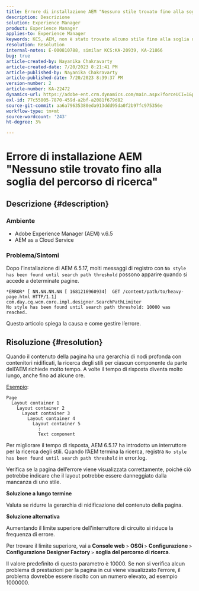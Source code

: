 ```yaml
---
title: Errore di installazione AEM "Nessuno stile trovato fino alla soglia del percorso di ricerca"
description: Descrizione
solution: Experience Manager
product: Experience Manager
applies-to: Experience Manager
keywords: KCS, AEM, non è stato trovato alcuno stile fino alla soglia del percorso di ricerca, alla gerarchia dei nodi profondi, ai contenitori nidificati
resolution: Resolution
internal-notes: E-000810788, similar KCS:KA-20939, KA-21866
bug: true
article-created-by: Nayanika Chakravarty
article-created-date: 7/20/2023 8:21:41 PM
article-published-by: Nayanika Chakravarty
article-published-date: 7/20/2023 8:39:37 PM
version-number: 2
article-number: KA-22472
dynamics-url: https://adobe-ent.crm.dynamics.com/main.aspx?forceUCI=1&pagetype=entityrecord&etn=knowledgearticle&id=25b2de03-3b27-ee11-9966-6045bd006149
exl-id: 77c55805-7870-459d-a2bf-a2081f679d82
source-git-commit: aa6a79635380eda913ddd95da0f2b97fc975356e
workflow-type: tm+mt
source-wordcount: '243'
ht-degree: 3%

---
```


# Errore di installazione AEM &quot;Nessuno stile trovato fino alla soglia del percorso di ricerca&quot;

## Descrizione {#description}


### Ambiente

- Adobe Experience Manager (AEM) v.6.5
- AEM as a Cloud Service


### Problema/Sintomi

Dopo l’installazione di AEM 6.5.17, molti messaggi di registro con `No style has been found until search path threshold` possono apparire quando si accede a determinate pagine.


```
*ERROR* [ NN.NN.NN.NN [ 1681216960934]  GET /content/path/to/heavy-page.html HTTP/1.1]  com.day.cq.wcm.core.impl.designer.SearchPathLimiter 
No style has been found until search path threshold: 10000 was reached.
```


Questo articolo spiega la causa e come gestire l’errore.


## Risoluzione {#resolution}


Quando il contenuto della pagina ha una gerarchia di nodi profonda con contenitori nidificati, la ricerca degli stili per ciascun componente da parte dell’AEM richiede molto tempo. A volte il tempo di risposta diventa molto lungo, anche fino ad alcune ore.

<u>Esempio</u>:


```
Page
  Layout container 1
    Layout container 2
      Layout container 3
        Layout container 4
          Layout container 5
            :
            Text component
```


Per migliorare il tempo di risposta, AEM 6.5.17 ha introdotto un interruttore per la ricerca degli stili. Quando l’AEM termina la ricerca, registra `No style has been found until search path threshold` in error.log.

Verifica se la pagina dell’errore viene visualizzata correttamente, poiché ciò potrebbe indicare che il layout potrebbe essere danneggiato dalla mancanza di uno stile.

<b>Soluzione a lungo termine</b>

Valuta se ridurre la gerarchia di nidificazione del contenuto della pagina.

<b>Soluzione alternativa</b>

Aumentando il limite superiore dell&#39;interruttore di circuito si riduce la frequenza di errore.

Per trovare il limite superiore, vai a <b>Console web</b> `>`  <b>OSGi</b> `>`  <b>Configurazione</b> `>`  <b>Configurazione Designer Factory</b> `>`  <b>soglia del percorso di ricerca</b>.

Il valore predefinito di questo parametro è 10000. Se non si verifica alcun problema di prestazioni per la pagina in cui viene visualizzato l’errore, il problema dovrebbe essere risolto con un numero elevato, ad esempio 1000000.
